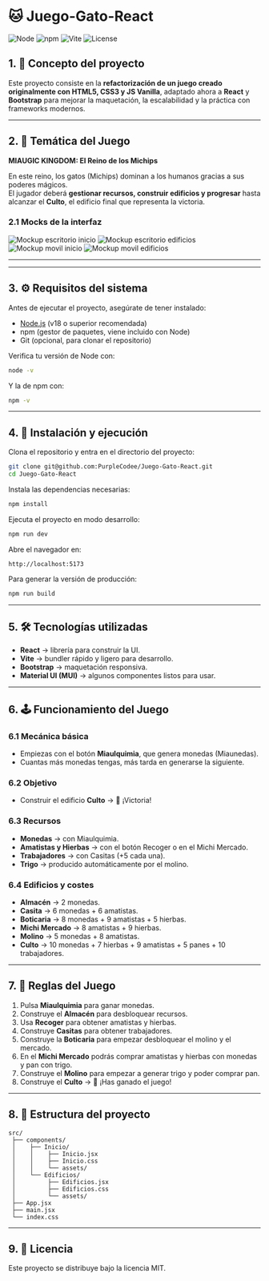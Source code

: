 # 🐱 Juego-Gato-React

![Node](https://img.shields.io/badge/Node.js-18.x-green)
![npm](https://img.shields.io/badge/npm-9.x-red)
![Vite](https://img.shields.io/badge/Vite-React-blueviolet)
![License](https://img.shields.io/badge/license-MIT-yellow)

## 1. 📌 Concepto del proyecto
Este proyecto consiste en la **refactorización de un juego creado originalmente con HTML5, CSS3 y JS Vanilla**, adaptado ahora a **React** y **Bootstrap** para mejorar la maquetación, la escalabilidad y la práctica con frameworks modernos.  

---

## 2. 🎨 Temática del Juego
**MIAUGIC KINGDOM: El Reino de los Michips**  

En este reino, los gatos (Michips) dominan a los humanos gracias a sus poderes mágicos.  
El jugador deberá **gestionar recursos, construir edificios y progresar** hasta alcanzar el **Culto**, el edificio final que representa la victoria.

### 2.1  Mocks de la interfaz
![Mockup escritorio inicio](./docs/Mocks%20juego%20React/Inicio_vista_pc.png)
![Mockup escritorio edificios](./docs/Mocks%20juego%20React/Edificios_vista_pc.png) 
![Mockup movil inicio](./docs/Mocks%20juego%20React/Inicio_vista_movil.png) 
![Mockup movil edificios](./docs/Mocks%20juego%20React/Edificios_vista_movil.png) 
    

---

      
---

## 3. ⚙️ Requisitos del sistema
Antes de ejecutar el proyecto, asegúrate de tener instalado:  

- [Node.js](https://nodejs.org/) (v18 o superior recomendada)  
- npm (gestor de paquetes, viene incluido con Node)  
- Git (opcional, para clonar el repositorio)  

Verifica tu versión de Node con:  
```bash
node -v
```
Y la de npm con:  
```bash
npm -v
```

---

## 4. 🚀 Instalación y ejecución
Clona el repositorio y entra en el directorio del proyecto:  
```bash
git clone git@github.com:PurpleCodee/Juego-Gato-React.git
cd Juego-Gato-React
```

Instala las dependencias necesarias:  
```bash
npm install
```

Ejecuta el proyecto en modo desarrollo:  
```bash
npm run dev
```

Abre el navegador en:  
```
http://localhost:5173
```

Para generar la versión de producción:  
```bash
npm run build
```

---

## 5. 🛠️ Tecnologías utilizadas
- **React** → librería para construir la UI.  
- **Vite** → bundler rápido y ligero para desarrollo.  
- **Bootstrap** → maquetación responsiva.  
- **Material UI (MUI)** → algunos componentes listos para usar.  

---

## 6. 🕹️ Funcionamiento del Juego

### 6.1 Mecánica básica
- Empiezas con el botón **Miaulquimia**, que genera monedas (Miaunedas).  
- Cuantas más monedas tengas, más tarda en generarse la siguiente.  

### 6.2 Objetivo
- Construir el edificio **Culto** → 🎉 ¡Victoria!  

### 6.3 Recursos
- **Monedas** → con Miaulquimia.  
- **Amatistas y Hierbas** → con el botón Recoger o en el Michi Mercado.  
- **Trabajadores** → con Casitas (+5 cada una).  
- **Trigo** → producido automáticamente por el molino.  

### 6.4 Edificios y costes
- **Almacén** → 2 monedas.  
- **Casita** → 6 monedas + 6 amatistas.  
- **Boticaria** → 8 monedas + 9 amatistas + 5 hierbas.  
- **Michi Mercado** → 8 amatistas + 9 hierbas.  
- **Molino** → 5 monedas + 8 amatistas.  
- **Culto** → 10 monedas + 7 hierbas + 9 amatistas + 5 panes + 10 trabajadores.  

---

## 7. 📜 Reglas del Juego
1. Pulsa **Miaulquimia** para ganar monedas.  
2. Construye el **Almacén** para desbloquear recursos.  
3. Usa **Recoger** para obtener amatistas y hierbas.  
4. Construye **Casitas** para obtener trabajadores.  
5. Construye la **Boticaria** para empezar desbloquear el molino y el mercado.  
6. En el **Michi Mercado** podrás comprar amatistas y hierbas con monedas y pan con trigo.  
7. Construye el **Molino** para empezar a generar trigo y poder comprar pan.  
8. Construye el **Culto** → 🎉 ¡Has ganado el juego!  

---

## 8. 📂 Estructura del proyecto
```
src/
 ├── components/
 │    ├── Inicio/
 │    │    ├── Inicio.jsx
 │    │    ├── Inicio.css
 │    │    └── assets/
 │    └── Edificios/
 │         ├── Edificios.jsx
 │         ├── Edificios.css
 │         └── assets/
 ├── App.jsx
 ├── main.jsx
 └── index.css
```

---

## 9. 📜 Licencia
Este proyecto se distribuye bajo la licencia MIT.  
